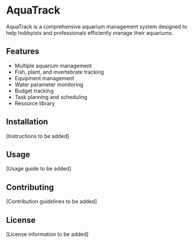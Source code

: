 # AquaTrack

AquaTrack is a comprehensive aquarium management system designed to help hobbyists and professionals efficiently manage their aquariums.

## Features

- Multiple aquarium management
- Fish, plant, and invertebrate tracking
- Equipment management
- Water parameter monitoring
- Budget tracking
- Task planning and scheduling
- Resource library

## Installation

[Instructions to be added]

## Usage

[Usage guide to be added]

## Contributing

[Contribution guidelines to be added]

## License

[License information to be added]
